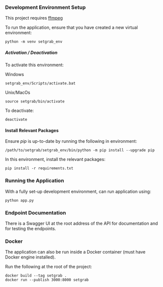 ### Development Environment Setup

This project requires [ffmpeg](https://ffmpeg.org/download.html)

To run the application, ensure that you have created a new virtual environment:

```buildoutcfg
python -m venv setgrab_env
```

##### Activation / Deactivation
To activate this environment:

Windows
```buildoutcfg
setgrab_env/Scripts/activate.bat
```

Unix/MacOs
```buildoutcfg
source setgrab/bin/activate
```

To deactivate:
```buildoutcfg
deactivate
```

#### Install Relevant Packages

Ensure *pip* is up-to-date by running the following in environment:
```buildoutcfg
/path/to/setgrab/setgrab_env/bin/python -m pip install --upgrade pip
```

In this environment, install the relevant packages:

```buildoutcfg
pip install -r requirements.txt
```

### Running the Application

With a fully set-up development environment, can run application using:
```buildoutcfg
python app.py
```

### Endpoint Documentation
There is a Swagger UI at the root address of the API for documentation and for testing the endpoints.

### Docker
The application can also be run inside a Docker container (must have Docker engine installed). 

Run the following at the root of the project:
```buildoutcfg
docker build --tag setgrab .
docker run --publish 3000:8000 setgrab
```
